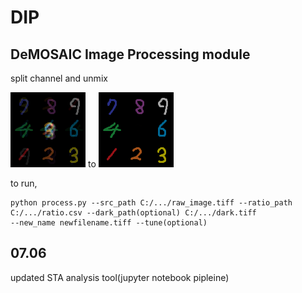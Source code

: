 # DIP
## DeMOSAIC Image Processing module

split channel and unmix
    
![befor process](/img/TEST_MIXED_uint8.png) to ![after process](/img/TEST_DEMIXED_uint8.png)
  
  
  to run,
  
  ```
  python process.py --src_path C:/.../raw_image.tiff --ratio_path C:/.../ratio.csv --dark_path(optional) C:/.../dark.tiff 
  --new_name newfilename.tiff --tune(optional)
  ```

## 07.06
  updated STA analysis tool(jupyter notebook pipleine)
